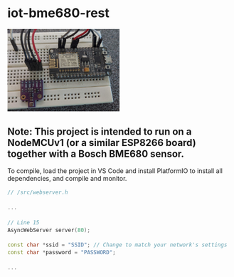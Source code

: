 # iot-bme680-rest

<img alt="An example version of the device" src="https://github.com/viktordanov/iot-bme680-rest/blob/master/nodemcuv1.jpg?raw=true" width="50%" center/>

## Note: This project is intended to run on a NodeMCUv1 (or a similar ESP8266 board) together with a Bosch BME680 sensor.

To compile, load the project in VS Code and install PlatformIO to install all dependencies, and compile and monitor.

```c++
// /src/webserver.h

...

// Line 15
AsyncWebServer server(80);

const char *ssid = "SSID"; // Change to match your network's settings
const char *password = "PASSWORD";

...

```
